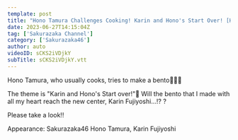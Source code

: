 ```yaml
---
template: post
title: "Hono Tamura Challenges Cooking! Karin and Hono's Start Over! [Handmade Bento]"
date: 2023-06-27T14:15:04Z
tag: ['Sakurazaka Channel']
category: ['Sakurazaka46']
author: auto 
videoID: sCKS2iVDjkY
subTitle: sCKS2iVDjkY.vtt
---
```

Hono Tamura, who usually cooks, tries to make a bento👩🏻‍🍳

The theme is "Karin and Hono's Start over!"🍱 Will the bento that I made with all my heart reach the new center, Karin Fujiyoshi...!? ?

Please take a look!! ️

Appearance: Sakurazaka46 Hono Tamura, Karin Fujiyoshi